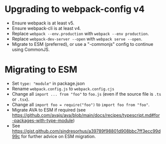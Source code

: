 # Upgrading to webpack-config v4

 * Ensure webpack is at least v5.
 * Ensure webpack-cli is at least v4.
 * Replace `webpack --env.production` with `webpack --env production`.  
 * Replace `webpack-dev-server --open` with `webpack serve --open`.
 * Migrate to ESM (preferred), or use a "-commonjs" config to continue using CommonJS.

# Migrating to ESM

 * Set `type: "module"` in package.json
 * Rename `webpack.config.js` to `webpack.config.cjs`
 * Change all `import ... from "foo"` to `foo.js` (even if the source file is `.ts` or `.tsx`).
 * Change all `import foo = require("foo")` to `import foo from "foo"`.
 * Migrate AVA to ESM if required (see https://github.com/avajs/ava/blob/main/docs/recipes/typescript.md#for-packages-with-type-module)
 * See https://gist.github.com/sindresorhus/a39789f98801d908bbc7ff3ecc99d99c for further advice on ESM migration.
